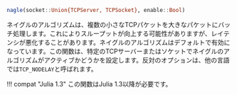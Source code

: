 ```julia
nagle(socket::Union{TCPServer, TCPSocket}, enable::Bool)
```

ネイグルのアルゴリズムは、複数の小さなTCPパケットを大きなパケットにバッチ処理します。これによりスループットが向上する可能性がありますが、レイテンシが悪化することがあります。ネイグルのアルゴリズムはデフォルトで有効になっています。この関数は、特定のTCPサーバーまたはソケットでネイグルのアルゴリズムがアクティブかどうかを設定します。反対のオプションは、他の言語では`TCP_NODELAY`と呼ばれます。

!!! compat "Julia 1.3"
    この関数はJulia 1.3以降が必要です。

